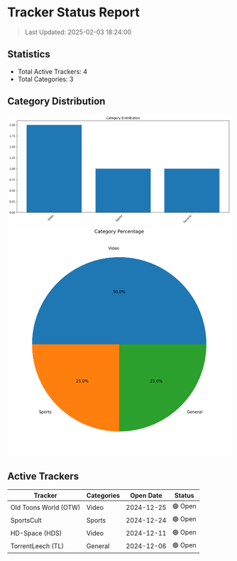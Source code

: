 # Tracker Status Report
> Last Updated: 2025-02-03 18:24:00

## Statistics
- Total Active Trackers: 4
- Total Categories: 3

## Category Distribution
![Distribution](./category_distribution.png)
![Percentage](./category_percentage.png)

## Active Trackers
| Tracker | Categories | Open Date | Status |
|---------|------------|-----------|--------|
| Old Toons World (OTW) | Video | 2024-12-25 | 🟢 Open |
| SportsCult | Sports | 2024-12-24 | 🟢 Open |
| HD-Space (HDS) | Video | 2024-12-11 | 🟢 Open |
| TorrentLeech (TL) | General | 2024-12-06 | 🟢 Open |
